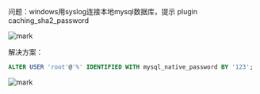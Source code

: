 问题：windows用syslog连接本地mysql数据库，提示 plugin caching_sha2_password

![mark](http://cdn.jayh.club/blog/20200426/MUb6xENWSIOh.png?imageslim)

解决方案：

```sql
ALTER USER 'root'@'%' IDENTIFIED WITH mysql_native_password BY '123';
```

![mark](http://cdn.jayh.club/blog/20200426/Ky258k2bJazi.png?imageslim)
